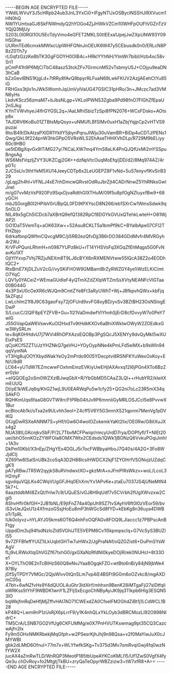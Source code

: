-----BEGIN AGE ENCRYPTED FILE-----
YWdlLWVuY3J5cHRpb24ub3JnL3YxCi0+IFgyNTUxOSByclNSSHJlRXVucm1HN0hQ
NW1YUmtxaGJ6SkFNWmdyQ2hYOGo4ZjJHWkVZCm10WHFpOUFtVGZnTzVYQjQ3MjUy
S203L0I0RGl1OU5EcTdyVmo4eGFET2MKLS0tIEExa1JpejJwZXpUNW93Y09HSGhw
UURmTEd6cmxkMWlxcUplWHFGNnJnOEUK6W47y5CEbusdk0n0/ERLcN8PBzZ0Th7y
rLGqfzGzzKe8bTK3GgFGOYH0OIB4c+HRklYYhNH/YlmWr7bibI/Hzb4xc58vSri1
pCmP41h9P6MjCiTbC48asz53tckZFv7GrmcnM52vTsbmyU5J+COjyu9eaDN3hCaB
bZzGevIBNS1KjgLd+7tRRy8fAvQ8bpyrRLFuaN69LwkFKUV2AzjjAEehCtYu85iG
FRHGss3tjIx1nJWk5WomhJqUmVylVaUG47GSIC31pHRo/3n+JMczc7ad3VMN6yHs
LkdvKScz56zmaM7+bJbsNLgp+VKLoIPWNS3Zgba9Pd98fnO7FIGhZfEpaU2nSJkg
KYnTVWvhyeJ4lfrGYGSL2q+/AaLMhISbizTzSpi8fPN2076+WCsFDsko+AOtsp8x
TAJDRV6KoBu01ZTBtsMpQsyo+uNMUfLBfSlMv0uxH1aZbjYqjpCp2vHTVS9puzai
8to/B49/DkAtzaPXIDR1YklIY5jbynPqruJIWju30uVamBR+BiDp4uCDTJ/PENs1
Qwg/QkL9f224pnW3hkGPpO5VRsWLS2EhAseTHHXVhDLp/R729M9bELiyy60c9HB0
ue5tDBgXqvGx9ITiMG27y/7KCaLXW7mq4YmS8aLK4PnQJQfUxMi2mYSSpuBngsAg
WS6MsfVqzljZVY3UKZCgj2GK++dzNpVtcOuqMoEfq/jDD/d2/8Mq974AZ/4rp0Tc
2JC5sLIv3thtYeM5XU14JeeyCDTp6x2LeUGEPZ8F1vNd+5uS7enyvflKvSirB329
/gLqg2h4hl+VFNLJ4xE7nhDmcwQRvstOdRuJbrZjt4CADrNnwZ5YhRNksGwlJnel
m/g07vvMzVsP920Pz9SqxDjvaRdthGIXTHuM/09f5u8pfOgNZluyxfBw9+68yGCH
mbJS0orgB0I2HPibV0rUBpQL0FD9tPXYscD8N266/eb1SXrCw1WmsSdwk9qSnOLO
NlL49x5gCh5lCDcb7aXBrtQ9efQ1382RpCf8DGYkGVUxQTehkLwteH+O81WjAP2l
GO1DaT5VemTq+aOK63Xw++52Asu8CKLT5a1bmPf9kC+BYalbApe07CFl2TFHZbjo
6drkafbnpQWfmCQvcgM9C/ji5RB2ezQfvDjj3B6rDO384GDdMvfr4MVRGyh4r2WJ
KrVFvPQunLRhmH+n0987YUPz8kU+rT14YHSVsFq3XOqZfEhMqgs5G0FvNavKu1XT
GjtYlYxvp7Vhj7RZjuNEXm8T9LJ6cBYX6nRXMENVtww55lQcA38Z2o4EODhtQC2+
RtxBmE7XjDLZuV2cG//vySKiFHOW9GMBamIBrZyRWZGY4ye1iWzELKiCimtO7YqC
LQV1y0YACeiZ+WEmaGUdIeF4yQTmXZdZXIpWTZmSsXVtyNEANFcVlGTaa00B044G
4s3P3xU0cOeXR6cWJQm9CmtZYe8Ft3aRyUWhT+Wj+J8fkpvhQWx+kbFjq5kZFqtJ
LwLchIm21f8J9C63gaoFsy72jOFUrd9xvFG8xyBD/yvSv3BZtBH23OsNSIxgEDwP
S/LcucC/2QIF8pEYZFVB+Gu+1l21VaDmdwfVlYhnhSjErD8cfDvvyW7o0PeY7wlG
J55GVapQaW6VswvKuOl2HxdTv9tHdkKXOv6aBhiXWkIwOWyW2ZOEdkxGw3WySRLm
te+8qK0HHdvU7j7WVi4RhDPXAzxEQOBp3PgSQcJ5XENYy9dvQyMkl5wXUEixPsES
qCjoKCf5ZZTUJzYHZNkQ7geVHJ+YOyOypNNe4kPmLFd5eiMX+b9sWln94qqVymNA
vT3Hg8ujOOYXbydWakYeOy2mPrdo9005YDecptvi8RSNFKYuWexOxKoy+EN/U9dR
LC64+yUTdW7EZmcwwFOxhmEmzEVKiyUwEHjlAXAvxq12I6jPGn4XTo6BzZer0zkr
+eIQQOEg2oSm0WZXzlBJwqGbX+R/YbGbMD5CAaZ3LQl++rHubYR2/kIeitXmEUUQ
DI/pE1kWEJq6q/KhGZ1wjL9U0EARWqPu5w1cfy25+QG2ni7oLc23R5mX34qSAkFO
RQHKmUqs6faaG8GVTW9rr/FtPRb04itJv9P6mnnliGyMRLOSJCcl5e8PvvwX1Bur
ecBtocAb1ki/oTxa2e9ULvhh3eoI+Z4cff5V6Y5G3mmXS21qpnm7MenVg1pDViKQ
GfJgDwRSXeANNM7S+yHf/tGw6O4woIOZokemkYaKt2lix/OE0Rw/G8itXuJXs4g2
NUA38tLGKcnjkvSbF/P/2L7TbvMCFPwiqr/rmcyUrdD7rya/DOPfyfl/T+NIEt20
uei/bhO5nnKOzZYWFOIa8OMX7Wtx2CEdsds1QWk1jBONzQ6VvkuPOqiJmhI+1A3v
DkPm10Kbl/X3nEp/ZHgYEx4DGLJ5r7ocFWBbyaHboJ7Q40s/4A2G+3Fo8WJjdCIj
XZ691w8lSalSnUBk2co5qA3D2H88lcsIHWDCX2kjF1ZYOHrfVSONvjzUZdqCgK1I
pA7yRBwJTR5W2qyjkS8uRVndwxtXO+gkzMrA+xJFmPIRsWkzv+woL/LcoL3H2myF
sgvdquVQjLKs4CWqVUgGFJHq0EhXm/Yx1APvKe+ztaEu7037JS4jUNeMtN45k7+L
6aaztddbMiI8ZxQt/fnIw7c9/UQuES/vGJ8H9qUdf7v5CVrbh2fUgXWvzxw2Cgi5
8ShvHflr0kfGH+2JB1bNL/E9jtFnZ74a40pUh9SZ7tvSAyhV6ft0l0zVEor59/bv
iS3vUeJQxU1z4XfmzoGSsjHoEu8mP3hWGcSd8fYD+kEbKg8n36uya4DWBoTrTpRL
lUk0oIyvz+hYLAYJ05kms6OT6Q4nhFoOQFAGv8FOQ9LJIaccc1z7PBPscAnBFtgy
UppdDm3uj94fsdNzloZld5VGhiJTE5VEPM6Cv1l5kpmpscIq+G7VcSyS3BUZll55
9v7ZFFBfeffYUIZ1iLkUqbtGHTw7uHWx2/JgPraNAf/oQZGZist6+DuPmSYsWAgV
fLj9vLRWoXtqGhVGZf67txhG0/gxGXaNzRfdNl0kyeDOjlR/ek0NUHcI+8t33Oe1
X+OYLThO9E2nTcBIHzS60Q8eNvJYaa8OgqkFZO+wtBto6nB/y84jN9jbWe4978ly
jDfSyTPDY7VMGc/2QjsWlvv0tQnSLm7vp4iE4BSFt9G0m6oOZvkc8/mgAXDmC05q
47bh+6wNZfvHs9Y4dQUOL4uGhr3IdXlrf/mhhxn9BenK28iMTgaFji27slDtfqli
oWRKss5tYhF9WBDK1wnY1LZFIjSxEcgoChNByAyiJK9jq3Tlkpb6Hlg3ESQN53IO
bqWkjfmRqDeHfjMjZffvHAI7AD71CWExdZA0CfseIFM2GhdZiBt1j1LCdWCL1B28
kP48Q+Lwm9nP1zUsRjX6pLrrF9/y1K4nhQLxYkLOyb3dBRCMozLI92O998NldrC+
TM5CrA/LSNB7GO2VfUg6CKFUMMg/e0X7PnHVUTKswmag9pt35CQ3CazcwAjfn2Ix
Fy9m5OHxNMKRbekjMqGfph+w2PSesrKjhJhj9n98Qsa+v2f0MaYiwJuX0cJMYWBI
gbk2dLMtD6OfnuI+77m7x+WLYfwfkSKg+Tv375d3Mv7omRvqiGwj4fq0wzNfYW2X
jucAX4aZmRwTLD/WnRQP3MeotP185tbUpeAYKCoKMLI15/Uf1ZwS0VgfX4fyQe3u
chDvRoy+fo2MtgtjTkBU+zryQaTeOpyrWBZzizw3+tW7xfR8+A==
-----END AGE ENCRYPTED FILE-----
